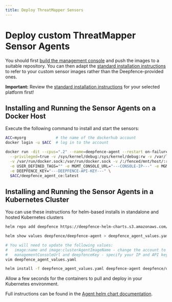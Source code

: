 ```yaml
---
title: Deploy ThreatMapper Sensors
---
```


# Deploy custom ThreatMapper Sensor Agents

You should first [build the management console](Building-Console-and-Sensors-from-Source) and push the images to a suitable repository.  You can then adapt the [standard installation instructions](Installing-the-Sensor-Agents) to refer to your custom sensor images rather than the Deepfence-provided ones.

**Important:** Review the [standard installation instructions](Installing-the-Sensor-Agents) for your selected platform first!


## Installing and Running the Sensor Agents on a Docker Host

Execute the following command to install and start the sensors:

```bash
ACC=myorg             # the name of the dockerhub account 
docker login -u $ACC  # log in to the account

docker run -dit --cpus=".2" --name=deepfence-agent --restart on-failure --pid=host --net=host \
  --privileged=true -v /sys/kernel/debug:/sys/kernel/debug:rw -v /var/log/fenced \
  -v /var/run/docker.sock:/var/run/docker.sock -v /:/fenced/mnt/host/:ro \
  -e USER_DEFINED_TAGS="" -e MGMT_CONSOLE_URL="---CONSOLE-IP---" -e MGMT_CONSOLE_PORT="443" \
  -e DEEPFENCE_KEY="---DEEPFENCE-API-KEY---" \
  $ACC/deepfence_agent_ce:latest
```

## Installing and Running the Sensor Agents in a Kubernetes Cluster

You can use these instructions for helm-based installs in standalone and hosted Kubernetes clusters

```bash
helm repo add deepfence https://deepfence-helm-charts.s3.amazonaws.com/threatmapper

helm show values deepfence/deepfence-agent > deepfence_agent_values.yaml

# You will need to update the following values:
#   image:name and image:clusterAgentImageName - change the account to point to your images
#   managementConsoleUrl and deepfenceKey - specify your IP and API key value
vim deepfence_agent_values.yaml

helm install -f deepfence_agent_values.yaml deepfence-agent deepfence/deepfence-agent
```

Allow a few seconds for the containers to pull and deploy in your Kubernetes environment.

Full instructions can be found in the [Agent helm chart documentation](../tree/master/deployment-scripts/helm-charts/deepfence-agent).
